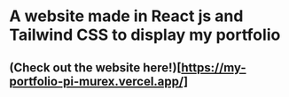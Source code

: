 # A website made in React js and Tailwind CSS to display my portfolio
## (Check out the website here!)[https://my-portfolio-pi-murex.vercel.app/]
